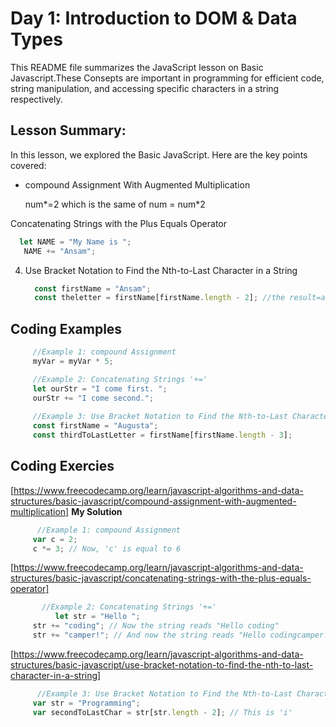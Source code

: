 # Day 1: Introduction to DOM & Data Types
This README file summarizes the JavaScript lesson on Basic Javascript.These Consepts are important in programming for efficient code, string manipulation, and accessing specific characters in a string respectively.

## Lesson Summary:
In this lesson, we explored the Basic JavaScript. Here are the key points covered:
* compound Assignment With Augmented Multiplication

     num*=2 which is the same of num = num*2
   
 Concatenating Strings with the Plus Equals Operator
   ```javascript
     let NAME = "My Name is ";
      NAME += "Ansam";
   ```
4) Use Bracket Notation to Find the Nth-to-Last Character in a String
   ```javascript
     const firstName = "Ansam";
     const theletter = firstName[firstName.length - 2]; //the result=a
   ```
## Coding Examples
```jsx
     //Example 1: compound Assignment
     myVar = myVar * 5;

     //Example 2: Concatenating Strings '+='
     let ourStr = "I come first. ";
     ourStr += "I come second.";
     
     //Example 3: Use Bracket Notation to Find the Nth-to-Last Character in a String
     const firstName = "Augusta";
     const thirdToLastLetter = firstName[firstName.length - 3];
```
## Coding Exercies
[https://www.freecodecamp.org/learn/javascript-algorithms-and-data-structures/basic-javascript/compound-assignment-with-augmented-multiplication]
**My Solution**
```jsx
      //Example 1: compound Assignment
     var c = 2;
     c *= 3; // Now, 'c' is equal to 6
```
[https://www.freecodecamp.org/learn/javascript-algorithms-and-data-structures/basic-javascript/concatenating-strings-with-the-plus-equals-operator]
```jsx
       //Example 2: Concatenating Strings '+='
          let str = "Hello ";
     str += "coding"; // Now the string reads "Hello coding"
     str += "camper!"; // And now the string reads "Hello codingcamper!"
```
[https://www.freecodecamp.org/learn/javascript-algorithms-and-data-structures/basic-javascript/use-bracket-notation-to-find-the-nth-to-last-character-in-a-string]
```jsx
      //Example 3: Use Bracket Notation to Find the Nth-to-Last Character in a String
     var str = "Programming";
     var secondToLastChar = str[str.length - 2]; // This is 'i'
```
